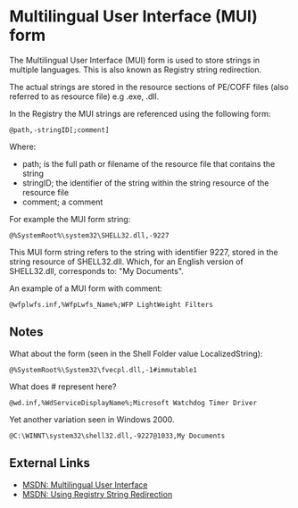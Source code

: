 # Multilingual User Interface (MUI) form

The Multilingual User Interface (MUI) form is used to store strings in multiple
languages. This is also known as Registry string redirection.

The actual strings are stored in the resource sections of PE/COFF files (also
referred to as resource file) e.g .exe, .dll.

In the Registry the MUI strings are referenced using the following form:

```
@path,-stringID[;comment]
```

Where:

* path; is the full path or filename of the resource file that contains the
string
* stringID; the identifier of the string within the string resource of the
resource file
* comment; a comment

For example the MUI form string:

```
@%SystemRoot%\system32\SHELL32.dll,-9227
```

This MUI form string refers to the string with identifier 9227, stored in the
string resource of SHELL32.dll. Which, for an English version of SHELL32.dll,
corresponds to: "My Documents".

An example of a MUI form with comment:

```
@wfplwfs.inf,%WfpLwfs_Name%;WFP LightWeight Filters
```

## Notes

What about the form (seen in the Shell Folder value LocalizedString):

```
@%SystemRoot%\System32\fvecpl.dll,-1#immutable1
```

What does # represent here?

```
@wd.inf,%WdServiceDisplayName%;Microsoft Watchdog Timer Driver
```

Yet another variation seen in Windows 2000.

```
@C:\WINNT\system32\shell32.dll,-9227@1033,My Documents
```

## External Links

* [MSDN: Multilingual User Interface](https://learn.microsoft.com/en-us/windows/win32/intl/multilingual-user-interface)
* [MSDN: Using Registry String Redirection](https://learn.microsoft.com/en-us/windows/win32/intl/using-registry-string-redirection)

